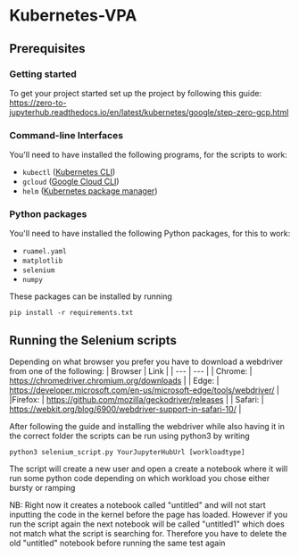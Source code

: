 # Kubernetes-VPA

## Prerequisites

### Getting started
To get your project started set up the project by following this guide: https://zero-to-jupyterhub.readthedocs.io/en/latest/kubernetes/google/step-zero-gcp.html

### Command-line Interfaces
You'll need to have installed the following programs, for the scripts to work:
- `kubectl` ([Kubernetes CLI](https://kubernetes.io/docs/tasks/tools/))
- `gcloud` ([Google Cloud CLI](https://cloud.google.com/sdk/docs/install-sdk))
- `helm` ([Kubernetes package manager](https://helm.sh/docs/intro/install/))

### Python packages
You'll need to have installed the following Python packages, for this to work:
- `ruamel.yaml`
- `matplotlib`
- `selenium`
- `numpy`

These packages can be installed by running
```
pip install -r requirements.txt
```

## Running the Selenium scripts
Depending on what browser you prefer you have to download a webdriver from one of the following:
| Browser | Link |
| --- | --- |
| Chrome: | https://chromedriver.chromium.org/downloads  |
| Edge: | https://developer.microsoft.com/en-us/microsoft-edge/tools/webdriver/ |
|Firefox: | https://github.com/mozilla/geckodriver/releases | 
| Safari: | https://webkit.org/blog/6900/webdriver-support-in-safari-10/ | 

After following the guide and installing the webdriver while also having it in the correct folder the scripts can be run using python3 by writing 

`python3 selenium_script.py YourJupyterHubUrl [workloadtype]`

The script will create a new user and open a create a notebook where it will run some python code depending on which workload you chose either bursty or ramping

NB: Right now it creates a notebook called "untitled" and will not start inputting the code in the kernel before the page has loaded. However if you run the script again the next notebook will be called "untitled1" which does not match what the script is searching for. Therefore you have to delete the old "untitled" notebook before running the same test again
